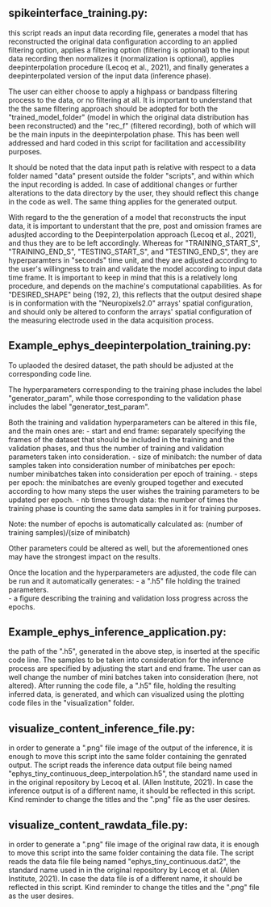 spikeinterface_training.py:
---------------------------
this script reads an input data recording file, generates a model that has reconstructed the original data configuration according to an applied filtering option, applies a filtering option (filtering is optional) to the input data recording then normalizes it (normalization is optional), applies deepinterpolation procedure (Lecoq et al., 2021), and finally generates a deepinterpolated version of the input data (inference phase). 

The user can either choose to apply a highpass or bandpass filtering process to the data, or no filtering at all. It is important to understand that the the same filtering approach should be adopted for both the "trained_model_folder" (model in which the original data distribution has been reconstructed) and the "rec_f" (filtered recording), both of which will be the main inputs in the deepinterpolation phase. This has been well addressed and hard coded in this script for facilitation and accessibility purposes.   

It should be noted that the data input path is relative with respect to a data folder named "data" present outside the folder "scripts", and within which the input recording is added. In case of additional changes or further alterations to the data directory by the user, they should reflect this change in the code as well. The same thing applies for the generated output.

With regard to the the generation of a model that reconstructs the input data, it is important to understant that the pre, post and omission frames are adusjted according to the Deepinterpolation approach (Lecoq et al., 2021), and thus they are to be left accordingly. Whereas for "TRAINING_START_S", "TRAINING_END_S", "TESTING_START_S", and "TESTING_END_S", they are hyperparamters in "seconds" time unit, and they are adjusted according to the user's willingness to train and validate the model according to input data time frame. It is important to keep in mind that this is a relatively long procedure, and depends on the machine's computational capabilities. As for "DESIRED_SHAPE" being (192, 2), this reflects that the output desired shape is in conformation with the "Neuropixels2.0" arrays' spatial configuration, and should only be altered to conform the arrays' spatial configuration of the measuring electrode used in the data acquisition process.


Example_ephys_deepinterpolation_training.py:
--------------------------------------------

To uplaoded the desired dataset, the path should be adjusted at the corresponding code line. 

The hyperparameters corresponding to the training phase includes the label "generator_param", while those corresponding to the validation phase includes the label "generator_test_param".

Both the training and validation hyperparameters can be altered in this file, and the main ones are:
	- start and end frame: separately specifying the frames of the dataset that should be included in the training and the validation phases, and thus the number of training and validation parameters taken into consideration.
	- size of minibatch: the number of data samples taken into consideration number of minibatches per epoch: number minibatches taken into consideration per epoch of training. 
	- steps per epoch: the minibatches are evenly grouped together and executed according to how many steps the user wishes the training parameters to be updated per epoch. 
	- nb times through data: the number of times the training phase is counting the same data samples in it for training purposes.

Note: the number of epochs is automatically calculated as: (number of training samples)/(size of minibatch)

Other parameters could be altered as well, but the aforementioned ones may have the strongest impact on the results.

Once the location and the hyperparameters are adjusted, the code file can be run and it automatically generates:
	- a ".h5" file holding the trained parameters.	
	- a figure describing the training and validation loss progress across the epochs.


Example_ephys_inference_application.py:
---------------------------------------
the path of the ".h5", generated in the above step, is inserted at the specific code line. 
The samples to be taken into consideration for the inference process are specified by adjusting the start and end frame. The user can as well change the number of mini batches taken into consideration (here, not altered).
After running the code file, a ".h5" file, holding the resulting inferred data, is generated, and which can visualized using the plotting code files in the "visualization" folder.


visualize_content_inference_file.py:
-----------------------------------
in order to generate a ".png" file image of the output of the inference, it is enough to move this script into the same folder containing the genrated output. The script reads the inference data output file being named "ephys_tiny_continuous_deep_interpolation.h5", the standard name used in in the original repository by Lecoq et al. (Allen Institute, 2021). In case the inference output is of a different name, it should be reflected in this script.
Kind reminder to change the titles and the ".png" file as the user desires.


visualize_content_rawdata_file.py:
----------------------------------
in order to generate a ".png" file image of the original raw data, it is enough to move this script into the same folder containing the data file. The script reads the data file file being named "ephys_tiny_continuous.dat2", the standard name used in in the original repository by Lecoq et al. (Allen Institute, 2021). In case the data file is of a different name, it should be reflected in this script.
Kind reminder to change the titles and the ".png" file as the user desires.
